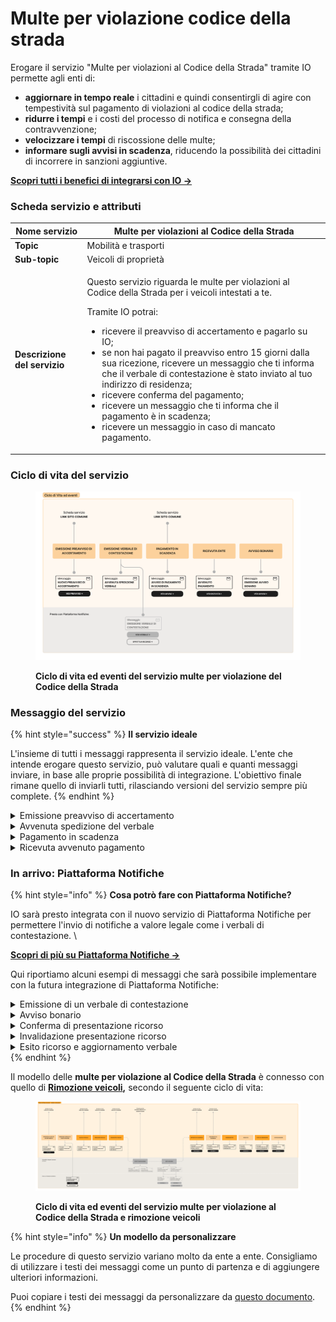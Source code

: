 # Multe per violazione codice della strada

Erogare il servizio "Multe per violazioni al Codice della Strada" tramite IO permette agli enti di:

* **aggiornare in tempo reale** i cittadini e quindi consentirgli di agire con tempestività sul pagamento di violazioni al codice della strada;
* **ridurre i tempi** e i costi del processo di notifica e consegna della contravvenzione;
* **velocizzare i tempi** di riscossione delle multe;
* **informare sugli avvisi in scadenza**, riducendo la possibilità dei cittadini di incorrere in sanzioni aggiuntive.

[**Scopri tutti i benefici di integrarsi con IO →**  ](../../cose-io-e-qual-e-il-suo-obiettivo.md#perche-integrarsi-con-io)

### Scheda servizio e attributi

| **Nome servizio**            | Multe per violazioni al Codice della Strada                                                                                                                                                                                                                                                                                                                                                                                                                                                                                                                                                               |
| ---------------------------- | --------------------------------------------------------------------------------------------------------------------------------------------------------------------------------------------------------------------------------------------------------------------------------------------------------------------------------------------------------------------------------------------------------------------------------------------------------------------------------------------------------------------------------------------------------------------------------------------------------- |
| **Topic**                    | Mobilità e trasporti                                                                                                                                                                                                                                                                                                                                                                                                                                                                                                                                                                                      |
| **Sub-topic**                | Veicoli di proprietà                                                                                                                                                                                                                                                                                                                                                                                                                                                                                                                                                                                      |
| **Descrizione del servizio** | <p>Questo servizio riguarda le multe per violazioni al Codice della Strada per i veicoli    intestati a te.</p><p></p><p>Tramite IO potrai:</p><ul><li>ricevere il preavviso di accertamento e pagarlo su IO;</li><li>se non hai pagato il preavviso entro 15 giorni dalla sua ricezione, ricevere un messaggio che ti informa che il verbale di contestazione è stato inviato al tuo indirizzo di residenza;</li><li>ricevere conferma del pagamento;</li><li>ricevere un messaggio che ti informa che il pagamento è in scadenza;</li><li>ricevere un messaggio in caso di mancato pagamento.</li></ul> |

### **Ciclo di vita del servizio**

<figure><img src="../../.gitbook/assets/Multe.png" alt=""><figcaption><p><strong>Ciclo di vita ed eventi del servizio multe per violazione del Codice della Strada</strong></p></figcaption></figure>

### Messaggio del servizio

{% hint style="success" %}
**Il servizio ideale**

L'insieme di tutti i messaggi rappresenta il servizio ideale. L'ente che intende erogare questo servizio, può valutare quali e quanti messaggi inviare, in base alle proprie possibilità di integrazione. L'obiettivo finale rimane quello di inviarli tutti, rilasciando versioni del servizio sempre più complete.
{% endhint %}

<details>

<summary>Emissione preavviso di accertamento</summary>

**🖋 Titolo del messaggio:** Preavviso di accertamento

🗒 **Testo del messaggio**: Il \<gg/mm/aaaa> alle \<hh:mm> in \<indirizzo>, la persona alla guida del veicolo targato \<numero targa> ha commesso queste violazioni:

**• \<tipologia di violazione> - art. \<numero>**

**Accertamento numero**: \<numero accertamento>

\[Vedi accertamento]\(link)

**Da pagare**: xx,yy €, già scontato del 30% se paghi entro il \<gg/mm/aaaa>

**Cosa succede se non pago entro il \<gg/mm/aa>?** Riceverai il verbale di contravvenzione al tuo indirizzo di residenza e ti verranno addebitate le spese di notifica.&#x20;

**🪄 Call to action**: Vedi avviso

**---**

**Destinatari**: Tutti i cittadini residenti nell'area geografica di azione del servizio, che hanno l'app IO e che hanno effettuato una violazione del Codice della Strada

**Trigger**: Quando è commessa la violazione

**User story**: <mark style="color:purple;">Come cittadino voglio ricevere notifica immediata della violazione commessa</mark>

<mark style="color:purple;">💡</mark>  L'accertamento può essere veicolato tramite link oppure tramite [allegato](../../che-cosa-puo-fare-un-servizio-su-io/inviare-messaggi/messaggi-con-allegati-premium.md) al messaggio, se l'ente è iscritto ai servizi premium.&#x20;

</details>

<details>

<summary>Avvenuta spedizione del verbale </summary>

**🖋 Titolo del messaggio:** Spedizione del verbale

🗒 **Testo del messaggio**: Abbiamo inviato al tuo indirizzo di residenza il verbale di contravvenzione \<numero verbale>. Lo riceverai tramite raccomandata nei prossimi giorni.&#x20;

L’importo del verbale comprenderà le spese di notifica. Per maggiori informazioni, visita \[questo sito]\(URL).

**🪄 Call to action**: n/a

**---**

**Destinatari**: Tutti i cittadini che hanno ricevuto un avviso di accertamento e non lo hanno pagato

**Trigger**: Quando è scaduto

**User story**: <mark style="color:purple;">Come cittadino voglio ricevere notifica immediata della violazione commessa</mark>

</details>

<details>

<summary>Pagamento in scadenza</summary>

**🖋 Titolo del messaggio:** Pagamento in scadenza

🗒 **Testo del messaggio**: Hai tempo fino al \<gg/mm/aa> per pagare il verbale di contravvenzione numero \<numero verbale>. Pagalo subito per evitare costi aggiuntivi.

**🪄 Call to action**: n/a

**---**

**Destinatari**: Tutti i cittadini residenti nell'area geografica di azione del servizio, che hanno l'app IO e che hanno effettuato una violazione del Codice della Strada

**Trigger**: Quando la scadenza del verbale è imminente

**User story**: <mark style="color:purple;">Come cittadino voglio ricevere un promemoria per i pagamenti in scadenza</mark>

</details>

<details>

<summary>Ricevuta avvenuto pagamento </summary>

**🖋 Titolo del messaggio:** Conferma del pagamento

🗒 **Testo del messaggio**: Ti confermiamo che il \<gg/mm/aaaa> abbiamo ricevuto un pagamento relativo al preavviso di accertamento \<numero preavviso> / verbale di contravvenzione \<numero verbale>.

**🪄 Call to action**: Vedi ricevuta

**---**

**Destinatari**: Tutti i cittadini che hanno effettuato un pagamento a fronte di un verbale ricevuto

**Trigger**: Quando è stato effettuato un pagamento a fronte di un verbale ricevuto

**User story**: <mark style="color:purple;">Come cittadino voglio ricevere notifica immediata della riuscita del mio pagamento</mark>

</details>

### In arrivo: Piattaforma Notifiche&#x20;

{% hint style="info" %}
**Cosa potrò fare con Piattaforma Notifiche?**

IO sarà presto integrata con il nuovo servizio di Piattaforma Notifiche per permettere l'invio di notifiche a valore legale come i verbali di contestazione. \


[**Scopri di più su Piattaforma Notifiche →** ](https://www.pagopa.it/it/prodotti-e-servizi/piattaforma-notifiche-digitali)

Qui riportiamo alcuni esempi di messaggi che sarà possibile implementare con la futura integrazione di Piattaforma Notifiche:&#x20;

<details>

<summary>Emissione di un verbale di contestazione</summary>

**User story**: Come cittadino voglio sapere quando il verbale è stato emesso&#x20;

</details>

<details>

<summary>Avviso bonario</summary>

**User story**: Come cittadino voglio avere la possibilità di ricevere un avviso bonario prima di incorrere in sanzioni aggiuntive

</details>

<details>

<summary>Conferma di presentazione ricorso</summary>

**User story**: Come cittadino voglio ricevere notifica della corretta ricezione del mio ricorso

<mark style="color:purple;">ℹ️</mark> Questo messaggio è in capo all'ente di riferimento e non al Comune &#x20;

</details>

<details>

<summary>Invalidazione presentazione ricorso</summary>

**User story**: Come cittadino voglio sapere perché il mio ricorso non è stato correttamente presentato

<mark style="color:purple;">ℹ️</mark> Questo messaggio è in capo all'ente di riferimento e non al Comune &#x20;

</details>

<details>

<summary>Esito ricorso e aggiornamento verbale</summary>

**User story**: Come cittadino voglio ricevere notifica dell’esito del mio ricorso&#x20;

<mark style="color:purple;">ℹ️</mark> Questo messaggio è in capo all'ente di riferimento e non al Comune &#x20;

</details>
{% endhint %}

Il modello delle **multe per violazione al Codice della Strada** è connesso con quello di [**Rimozione veicoli**](rimozione-veicoli.md)**,** secondo il seguente ciclo di vita:&#x20;

<figure><img src="../../.gitbook/assets/Template - Multe + rimozioni.png" alt=""><figcaption><p><strong>Ciclo di vita ed eventi del servizio multe per violazione al Codice della Strada e rimozione veicoli</strong> </p></figcaption></figure>

{% hint style="info" %}
**Un modello da personalizzare**

Le procedure di questo servizio variano molto da ente a ente. Consigliamo di utilizzare i testi dei messaggi come un punto di partenza e di aggiungere ulteriori informazioni.

Puoi copiare i testi dei messaggi da personalizzare da [questo documento](https://docs.google.com/spreadsheets/d/1wMW1LqkX8N3e9EFb5jEDwMNNSz17Rt3ybU9abafbrPc/edit#gid=538647580).
{% endhint %}
